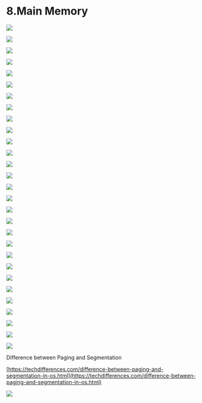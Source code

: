 # 8.Main Memory

![](../.gitbook/assets/image%20%2891%29.png)

![](../.gitbook/assets/image%20%28132%29.png)

![](../.gitbook/assets/image%20%2875%29.png)

![](../.gitbook/assets/image%20%28138%29.png)

![](../.gitbook/assets/image%20%28107%29.png)

![](../.gitbook/assets/image%20%2852%29.png)

![](../.gitbook/assets/image%20%28105%29.png)

![](../.gitbook/assets/image%20%2836%29.png)

![](../.gitbook/assets/image%20%28117%29.png)

![](../.gitbook/assets/image%20%2873%29.png)

![](../.gitbook/assets/image%20%2842%29.png)

![](../.gitbook/assets/image%20%28136%29.png)

![](../.gitbook/assets/image%20%2840%29.png)

![](../.gitbook/assets/image%20%28119%29.png)

![](../.gitbook/assets/image%20%28172%29.png)

![](../.gitbook/assets/image%20%28131%29.png)

![](../.gitbook/assets/image%20%2898%29.png)

![](../.gitbook/assets/image%20%2812%29.png)

![](../.gitbook/assets/image%20%28149%29.png)

![](../.gitbook/assets/image%20%2847%29.png)

![](../.gitbook/assets/image%20%28121%29.png)

![](../.gitbook/assets/image%20%2829%29.png)

![](../.gitbook/assets/image%20%286%29.png)

![](../.gitbook/assets/image%20%28112%29.png)



![](../.gitbook/assets/image%20%2837%29.png)

![](../.gitbook/assets/image%20%28126%29.png)

![](../.gitbook/assets/image%20%28147%29.png)



![](../.gitbook/assets/image%20%2819%29.png)



![](../.gitbook/assets/image%20%28125%29.png)



Difference between Paging and Segmentation 

[https://techdifferences.com/difference-between-paging-and-segmentation-in-os.html](https://techdifferences.com/difference-between-paging-and-segmentation-in-os.html)

![](../.gitbook/assets/image%20%2884%29.png)















